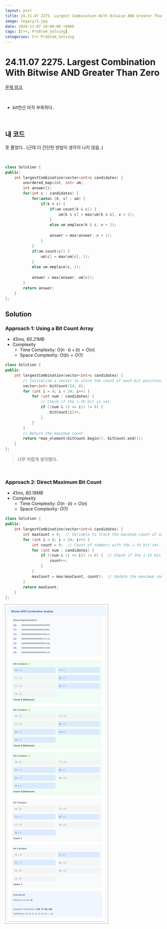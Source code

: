```yaml
---
layout: post
title: 24.11.07 2275. Largest Combination With Bitwise AND Greater Than Zero
image: legacy/2.jpg
date: 2024-11-07 20:00:00 +0900
tags: [C++, Problem_Solving]
categories: C++ Problem_Solving
---
```


# 24.11.07 2275. Largest Combination With Bitwise AND Greater Than Zero
[문제 링크](https://leetcode.com/problems/largest-combination-with-bitwise-and-greater-than-zero/description/?envType=daily-question&envId=2024-11-07)

<br/>

- bit연산 아직 부족하다..

<br/>

## 내 코드
못 풀었다.. (근데 더 간단한 방법이 생각이 나지 않음..)

<br/>

```cpp
class Solution {
public:
    int largestCombination(vector<int>& candidates) {
        unordered_map<int, int> um;
        int answer{};
        for(int c : candidates) {
            for(auto& [k, v] : um) {
                if(k & c) {
                    if(um.count(k & c)) {
                        um[k & c] = max(um[k & c], v + 1);
                    }
                    else um.emplace(k & c, v + 1);

                    answer = max(answer, v + 1);
                }
            }
            if(um.count(c)) {
                um[c] = max(um[c], 1);
            }
            else um.emplace(c, 1);

            answer = max(answer, um[c]);
        }
        return answer;
    }
};
```

## Solution

### Approach 1: Using a Bit Count Array
- *45ms, 60.21MB*
- Complexity
  - Time Complexity: $O(n \cdot b + b) = O(n)$
  - Space Complexity: $O(b) = O(1)$

```cpp
class Solution {
public:
    int largestCombination(vector<int>& candidates) {
        // Initialize a vector to store the count of each bit position.
        vector<int> bitCount(24, 0);
        for (int i = 0; i < 24; i++) {
            for (int num : candidates) {
                // Check if the i-th bit is set.
                if ((num & (1 << i)) != 0) {
                    bitCount[i]++;
                }
            }
        }
        // Return the maximum count.
        return *max_element(bitCount.begin(), bitCount.end());
    }
};
```

> 너무 어렵게 생각했다..

<br/>

### Approach 2: Direct Maximum Bit Count
- *41ms, 60.19MB*
- Complexity
  - Time Complexity: $O(n \cdot b) = O(n)$
  - Space Complexity: $O(1)$

```cpp
class Solution {
public:
    int largestCombination(vector<int>& candidates) {
        int maxCount = 0;  // Variable to track the maximum count of set bits.
        for (int i = 0; i < 24; i++) {
            int count = 0;  // Count of numbers with the i-th bit set.
            for (int num : candidates) {
                if ((num & (1 << i)) != 0) {  // Check if the i-th bit is set.
                    count++;
                }
            }
            maxCount = max(maxCount, count);  // Update the maximum count.
        }
        return maxCount;
    }
};
```

![alt text](/images/2024-11-07/image.png)